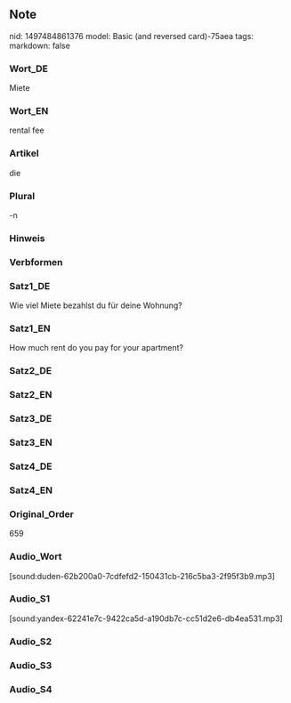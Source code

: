 ## Note
nid: 1497484861376
model: Basic (and reversed card)-75aea
tags: 
markdown: false

### Wort_DE
Miete

### Wort_EN
rental fee

### Artikel
die

### Plural
-n

### Hinweis


### Verbformen


### Satz1_DE
Wie viel Miete bezahlst du für deine Wohnung?

### Satz1_EN
How much rent do you pay for your apartment?

### Satz2_DE


### Satz2_EN


### Satz3_DE


### Satz3_EN


### Satz4_DE


### Satz4_EN


### Original_Order
659

### Audio_Wort
[sound:duden-62b200a0-7cdfefd2-150431cb-216c5ba3-2f95f3b9.mp3]

### Audio_S1
[sound:yandex-62241e7c-9422ca5d-a190db7c-cc51d2e6-db4ea531.mp3]

### Audio_S2


### Audio_S3


### Audio_S4

